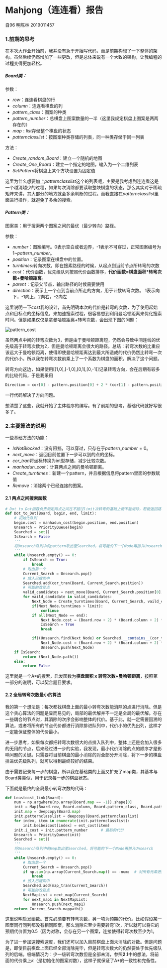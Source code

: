 # Mahjong（连连看）报告

自96 明陈林 2019011457

### 1.前期的思考

在本次大作业开始前，我并没有急于开始写代码，而是前期构想了一下整体的架构。虽然后续仍然增加了一些更改，但是总体来说有一个大致的架构，让我编程的过程变得更加轻松。

##### Board类：

参数：

- $row$：连连看棋盘的行
- $column$：连连看棋盘的列
- $pattern\_class$：图案的种类
- $pattern\_number$：总棋盘上图案数量的一半（这里我规定棋盘上图案是两两存在的）
- $map:list$存储整个棋盘的状态
- $patternclasslist$：按图案种类存储的列表，同一种类存储于同一列表

方法：

- $Create\_random\_Board$：建立一个随机的地图
- $Create\_One\_Board$：建立一个指定的地图，输入为一个二维列表
- $SetPattern$将棋盘上某个方块设置为固定值

这里为什么想要加上$patternclasslist$这个的列表呢，主要是我考虑到连连看这是一个越消越少的过程，如果每次消除都要读取整块棋盘的状态，那么其实对于稀疏矩阵来讲，其大部分的地方就会多余判断的过程。而我直接在$patternclasslist$里面进行操作，就避免了多余的搜索。



##### Pattern类：

图案类：用于搜索两个图案之间的最优（最少转向）路径。

参数：

- $number$：图案编号。0表示空白或者边界，-1表示不可穿过，正常图案编号为1~$pattern\_number$。
- $position$：记录图案在棋盘中的位置。
- $turntimes:$转向次数，即在搜素路径的时候，从起点到当前节点所转弯的次数
- $cost$：代价函数，优先级队列按照代价函数排序，**代价函数=棋盘面积*转弯次数+曼哈顿距离**。
- $parent$：记录父节点，输出路径的时候需要使用
- $direction$：表示上一个点到当前点所走的方向，用于计数转弯次数。 1表示向下，-1向上，2向右，-2向左

这里说明一下$cost$我的设计，首先明确本次的代价是转弯的次数，为了使用起始点和目标点的坐标信息，来加速搜索过程，很容易想到利用曼哈顿距离来优化搜索时间。但是如果仅仅是拿曼哈顿距离+转弯次数，会出现下图的问题：

![pattern_cost](D:\Tsinghua\Mahjong\课程报告\pattern_cost.jpg)

虽然两点中间的转弯次数为3，但是由于曼哈顿距离短，仍然会导致中间连线的优先级高于转弯次数为2，但是曼哈顿距离会很大的路径。总结：转弯次数的比重应该远大于曼哈顿距离，使得即使曼哈顿距离达到最大所造成的代价仍然比转弯一次的代价小。所以我在转弯次数前乘上了一个系数为棋盘的面积，解决了这个问题。

转弯方向这边，如果使用[[1,0],[-1,0],[0,1],[0,-1]]记录转弯方向，会在后期有较多的比较代码，于是我采用

```python
Direction = cor[0] - pattern.position[0] + 2 * (cor[1] - pattern.position[1]) # 1表示向下，-1向上，2向右，-2向左
```

一行代码解决了方向问题。



想清楚了这些，我就开始了主体程序的编写。有了前期的思考，基础代码就好写很多了。



### 2.主要算法的说明

一些基础方法的功能：

- $IsNotBlocked$：没有阻挡，可以穿过，只存在于$pattern\_number=0$。
- $next\_move$：返回目前位置下一步可以到的点的坐标。
- $cor\_tran$将坐标转换为int型存储，减少比较次数。
- $manhadun\_cost$：计算两点之间的曼哈顿距离。
- $Create\_turntimes$：新建一个pattern，并且根据信息将pattern里面的参数赋值
- $Remove$：消除两个已经连接的图案。

#### 2.1 两点之间搜索函数

```python
# Dot_to_Dot函数负责测定两点之间在不超过limit次转弯的基础上能不能消除，若能返回路径，不能就返回False
def Dot_to_Dot(Board, begin, end, limit):
    # 初始化队列
    begin.cost = manhadun_cost(begin.position, end.position)
    Unsearch = PriorityQueue(begin)
    Searched = set()
    IsSearch = False
    '''
    将Unsearch队列中的pattern取出至Searched，将可能的下一个Node再排入Unsearch
    '''
    while Unsearch.empty() == 0:
        if IsSearch == True:
            break
        # 取出第一个
        Current_Search = Unsearch.pop()
        # 放入已搜索中
        Searched.add(cor_tran(Board, Current_Search.position))
        # 可能的改变点
        valid_candidates = next_move(Board, Current_Search.position[0], Current_Search.position[1], end.position)
        for vaild_candidate in valid_candidates:
            Next_Node = Create_turntimes(Board, Current_Search, vaild_candidate)
            if(Next_Node.turntimes > limit):
                continue
            if all(Next_Node == end):
                Next_Node.cost = (Board.row + 2) * (Board.column + 2) * Next_Node.turntimes
                IsSearch = True
                break

            if((Unsearch.find(Next_Node) or Searched.__contains__(cor_tran(Board, Next_Node.position))) == False):
                Next_Node.cost = (Board.row + 2) * (Board.column + 2) * Next_Node.turntimes + manhadun_cost(Next_Node.position, end.position)
                Unsearch.push(Next_Node)
    if IsSearch:
        return (Next_Node.path())
    else:
        return False
```

这里就是一个A*的搜索，启发函数为**棋盘面积 x 转弯次数+曼哈顿距离**，按照第一部分的说明，可以契合题目要求。

#### 2.2 全局转弯次数最小的算法

我的第一个想法是：每次都找棋盘上面的最小转弯次数能消除的点进行消除。但是这个贪心算法的问题是显而易见的，局部的最优解并不一定是全局的最优解。存在一些耦合的节点对，其消除的次序会影响整体的代价。基于此，就一定需要回溯的算法，或者将所有的节点代价都进行消除排进队列中，代价小的优先出列，这样才一定能保证整体的代价最小。

进一步思考，如果每次都把转弯次数很大的点排入队列中，整体上还是会加入很多的无用的节点，后来经过进一步的实验，我发现，最小代价消除的点的顺序才是影响问题的关键。只需要将目前棋盘的最小消除的对全部分开消除，将下一步的棋盘排进优先级队列，就可以得到最终较好的结果。

由于需要记录每一步的棋盘，所以我在基础类的上面又扩充了map类，其基本与Board类类似，用于记录每一步的棋盘状态。

下面就是最终的全局最小转弯次数的代码：

```python
def Leastcost_link(Board):
    num = np.argwhere(np.array(Board.map == -1)).shape[0]
    init = Map(Board.row, Board.column, Board.pattern_class, Board.pattern_number)           # 最初的Map
    init.map = deepcopy(Board.map)
    init.patternclasslist = deepcopy(Board.patternclasslist)
    for index, item in enumerate(init.patternclasslist):
        init.beibeicost[index] = est_cost(item)
    init.i_cost = init.pattern_number      # 最初的代价
    Unsearch = PriorityQueue(init)
    Searched = set()
    '''
    将Unsearch队列中的map取出至Searched，将可能的下一个Node再排入Unsearch
    '''
    while Unsearch.empty() == 0:
        # 取出第一个
        Current_Search = Unsearch.pop()
        if np.sum(np.array(Current_Search.map)) == -num:  # 对所有元素进行求和
            break
        # 放入已搜索中
        Searched.add(map_tran(Current_Search))
        # 可能的改变点
        NextMapList = next_map(Current_Search)
        for next_map1 in NextMapList:
            Unsearch.push(next_map1)
    return Current_Search.mappath()
```

这里说明启发函数。首先必须要有转弯次数，另一项为预期的代价。比如假设某一图案同行同列都没有相同图案，那么消除它至少需要转弯1次，所以就可以将它的预期代价置为0.5（因为对称，会存在另一个图案，连接使得转弯次数至少为1。

为了进一步加速搜索速度，我们还可以加入目前棋盘上面未消除的对数。但是问题是，即使目前棋盘上面已经全部消除完毕，但是转弯次数大的仍然要处于优先级队列的后端。极端情况为：少一级转弯次数但是全部未消，参照**2.1**中的想法，将前面的代价乘上$k$（是初始化的图案对数），这样子就保证了A*的一致性和完备性。



